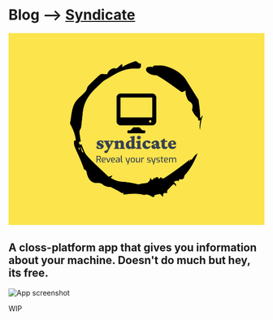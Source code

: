 # Blog --> [Syndicate](https://rudiment.gule-gulzar.com/posts/syndicate/)
![Syndicate](static/syndicate.png)
## A closs-platform app that gives you information about your machine. Doesn't do much but hey, its free.

![App screenshot](static/ss.png)

WIP
